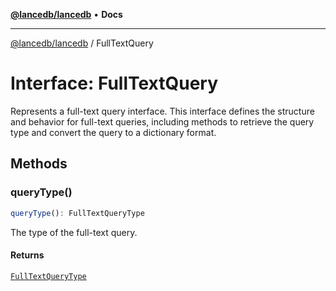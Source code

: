 [**@lancedb/lancedb**](../README.md) • **Docs**

***

[@lancedb/lancedb](../globals.md) / FullTextQuery

# Interface: FullTextQuery

Represents a full-text query interface.
This interface defines the structure and behavior for full-text queries,
including methods to retrieve the query type and convert the query to a dictionary format.

## Methods

### queryType()

```ts
queryType(): FullTextQueryType
```

The type of the full-text query.

#### Returns

[`FullTextQueryType`](../enumerations/FullTextQueryType.md)
